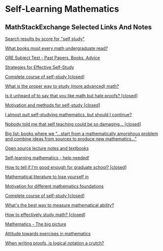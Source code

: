 # Self-Learning Mathematics

## MathStackExchange Selected Links And Notes

[Search results by score for "self study"](https://math.stackexchange.com/search?page=2&tab=Votes&pagesize=50&q=self%20study&searchOn=3)

[What books must every math undergraduate read?](https://math.stackexchange.com/questions/94827/what-books-must-every-math-undergraduate-read)

[GRE Subject Test - Past Papers, Books, Advice](https://math.stackexchange.com/questions/1922417/gre-subject-test-past-papers-books-advice/1922418#1922418)

[Strategies for Effective Self-Study](https://math.stackexchange.com/questions/40901/strategies-for-effective-self-study)

[Complete course of self-study [closed]](https://math.stackexchange.com/questions/181984/complete-course-of-self-study)

[What is the proper way to study (more advanced) math?](https://math.stackexchange.com/questions/111819/what-is-the-proper-way-to-study-more-advanced-math/111848#111848)

[Is it unheard of to say that you like math but hate proofs? [closed]](https://math.stackexchange.com/questions/129522/is-it-unheard-of-to-say-that-you-like-math-but-hate-proofs/129542#129542)

[Motivation and methods for self-study [closed]](https://math.stackexchange.com/questions/181387/motivation-and-methods-for-self-study)

[I almost quit self-studying mathematics, but should I continue?](https://math.stackexchange.com/questions/571356/i-almost-quit-self-studying-mathematics-but-should-i-continue)

[Nobody told me that self teaching could be so damaging... [closed]](https://math.stackexchange.com/questions/1040278/nobody-told-me-that-self-teaching-could-be-so-damaging)

[Big list: books where we "...start from a mathematically amorphous problem and combine ideas from sources to produce new mathematics..."](https://math.stackexchange.com/questions/828458/big-list-books-where-we-start-from-a-mathematically-amorphous-problem-and-c/829889#829889)

[Open source lecture notes and textbooks](https://math.stackexchange.com/questions/1027936/open-source-lecture-notes-and-textbooks)

[Self-learning mathematics - help needed!](https://math.stackexchange.com/questions/913416/self-learning-mathematics-help-needed/913448#913448)

[How to tell if I'm good enough for graduate school? [closed]](https://math.stackexchange.com/questions/493915/how-to-tell-if-im-good-enough-for-graduate-school/494071#494071)

[Mathematical literature to lose yourself in](https://math.stackexchange.com/questions/902686/mathematical-literature-to-lose-yourself-in)

[Motivation for different mathematics foundations](https://math.stackexchange.com/questions/1406462/motivation-for-different-mathematics-foundations/1406506#1406506)

[Complete course of self-study [closed]](https://math.stackexchange.com/questions/181984/complete-course-of-self-study/182083#182083)

[What's the best way to measure mathematical ability?](https://math.stackexchange.com/questions/341261/whats-the-best-way-to-measure-mathematical-ability)

[How to effectively study math? [closed]](https://math.stackexchange.com/questions/36803/how-to-effectively-study-math/139218#139218)

[Mathematics - The big picture](https://math.stackexchange.com/questions/902296/mathematics-the-big-picture)

[Attitude towards exercises in mathematics](https://math.stackexchange.com/questions/78645/attitude-towards-exercises-in-mathematics)

[When writing proofs, is logical notation a crutch?](https://math.stackexchange.com/questions/1621094/when-writing-proofs-is-logical-notation-a-crutch)
